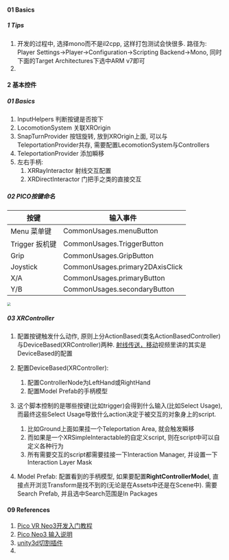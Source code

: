 

#### 01 Basics

##### 1 Tips

1. 开发的过程中, 选择mono而不是il2cpp, 这样打包测试会快很多. 路径为: Player Settings→Player→Configuration→Scripting Backend→Mono, 同时下面的Target Architectures下选中ARM v7即可
2. 



#### 2 基本控件

##### 01 Basics

1. InputHelpers  判断按键是否按下
2. LocomotionSystem 关联XROrigin
3. SnapTurnProvider 按钮旋转, 放到XROrigin上面, 可以与TeleportationProvider共存, 需要配置LecomotionSystem与Controllers
4. TeleportationProvider 添加瞬移 
5. 左右手柄: 
   1. XRRayInteractor 射线交互配置
   2. XRDirectInteractor 门把手之类的直接交互



##### 02 PICO按键命名 

| 按键           | 输入事件                        |
| -------------- | ------------------------------- |
| Menu 菜单键    | CommonUsages.menuButton         |
| Trigger 扳机键 | CommonUsages.TriggerButton      |
| Grip           | CommonUsages.GripButton         |
| Joystick       | CommonUsages.primary2DAxisClick |
| X/A            | CommonUsages.primaryButton      |
| Y/B            | CommonUsages.secondaryButton    |

<img src="https://p-vcloud.byteimg.com/tos-cn-i-em5hxbkur4/416bb06f01df40ad8325677f9d6c9074~tplv-em5hxbkur4-noop.image?width=1280&height=960" style="zoom:50%" />



##### 03 XRController

1. 配置按键触发什么动作, 原则上分ActionBased(类名ActionBasedController)与DeviceBased(XRController)两种. [射线传送，移动](https://www.bilibili.com/video/BV1Gu411y7i3/?spm_id_from=333.788&vd_source=060cae0323076afc7bb35d1220dc6cf7)视频里讲的其实是DeviceBased的配置
2. 配置DeviceBased(XRController):
   1. 配置ControllerNode为LeftHand或RightHand
   2. 配置Model Prefab的手柄模型

3. 这个脚本控制的是哪些按键(比如trigger)会得到什么输入(比如Select Usage), 而最终这些Select Usage导致什么action决定于被交互的对象身上的script. 
   1. 比如Ground上面如果挂一个Teleportation Area, 就会触发瞬移
   2. 而如果是一个XRSimpleInteractable的自定义script, 则在script中可以自定义各种行为
   3. 所有需要交互的script都需要挂接一下Interaction Manager, 并设置一下Interaction Layer Mask
4. Model Prefab: 配置看到的手柄模型, 如果要配置**RightControllerModel**, 直接点开浏览Transform是找不到的(无论是在Assets中还是在Scene中). 需要Search Prefab, 并且选中Search范围是In Packages





#### 09 References

1. [Pico VR Neo3开发入门教程](https://www.bilibili.com/video/BV1p3411T7pG/?spm_id_from=333.788&vd_source=060cae0323076afc7bb35d1220dc6cf7)
2. [Pico Neo3 输入说明](https://developer-cn.pico-interactive.com/docs/unity/cn/13143/242749/#pico-neo-3-%E8%BE%93%E5%85%A5%E8%AF%B4%E6%98%8E)
2. [unity3d切割插件](https://github.com/DavidArayan/ezy-slice)
2. 